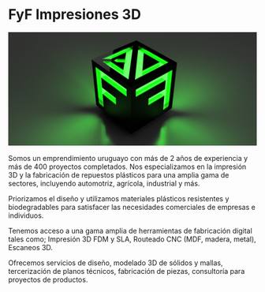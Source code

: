 # FyF Impresiones 3D

![](../images/bannerFyF.png)


Somos un emprendimiento uruguayo con más de 2 años de experiencia y más de 400 proyectos completados. Nos especializamos en la impresión 3D y la fabricación de repuestos plásticos para una amplia gama de sectores, incluyendo automotriz, agrícola, industrial y más. 

Priorizamos el diseño y utilizamos materiales plásticos resistentes y biodegradables para satisfacer las necesidades comerciales de empresas e individuos.

Tenemos acceso a una gama amplia de herramientas de fabricación digital tales como; Impresión 3D FDM y SLA, Routeado CNC (MDF, madera, metal), Escaneos 3D.

Ofrecemos servicios de diseño, modelado 3D de sólidos y mallas, tercerización de planos técnicos, fabricación de piezas, consultoría para proyectos de productos.
